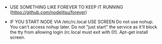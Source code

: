 - USE SOMETHING LIKE FOREVER TO KEEP IT RUNNING (https://github.com/nodejitsu/forever)

- IF YOU START NODE VIA /etc/rc.local USE SCREEN
Do not use nohup. You can't access nohup later. Do not "just start"
the service as it'll block the tty from allowing login (rc.local must
exit with 0!). Apt-get install screen.




